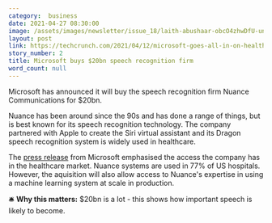 ```yaml
---
category:  business
date: 2021-04-27 08:30:00
image: /assets/images/newsletter/issue_18/laith-abushaar-obcO4zhwDfU-unsplash.jpeg
layout: post
link: https://techcrunch.com/2021/04/12/microsoft-goes-all-in-on-healthcare-with-19-7b-nuance-acquisition/
story_number: 2
title: Microsoft buys $20bn speech recognition firm
word_count: null
---
```


Microsoft has announced it will buy the speech recognition firm Nuance Communications for $20bn.

Nuance has been around since the 90s and has done a range of things, but is best known for its speech recognition technology. The company partnered with Apple to create the Siri virtual assistant and its Dragon speech recognition system is widely used in healthcare.

The [press release](https://news.microsoft.com/2021/04/12/microsoft-accelerates-industry-cloud-strategy-for-healthcare-with-the-acquisition-of-nuance/) from Microsoft emphasised the access the company has in the healthcare market. Nuance systems are used in 77% of US hospitals. However, the aquisition will also allow access to Nuance's expertise in using a machine learning system at scale in production.

🛎️ **Why this matters:**  $20bn is a lot - this shows how important speech is likely to become.